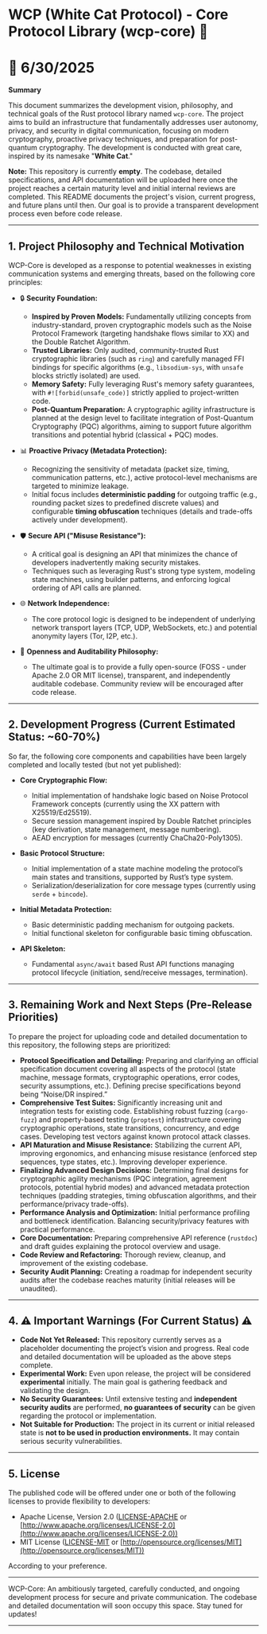 # WCP (White Cat Protocol) - Core Protocol Library (wcp-core) 🐾

# 🔴 **6/30/2025**

**Summary**

This document summarizes the development vision, philosophy, and technical goals of the Rust protocol library named `wcp-core`. The project aims to build an infrastructure that fundamentally addresses user autonomy, privacy, and security in digital communication, focusing on modern cryptography, proactive privacy techniques, and preparation for post-quantum cryptography. The development is conducted with great care, inspired by its namesake "**White Cat**."

**Note:** This repository is currently **empty**. The codebase, detailed specifications, and API documentation will be uploaded here once the project reaches a certain maturity level and initial internal reviews are completed. This README documents the project's vision, current progress, and future plans until then. Our goal is to provide a transparent development process even before code release.

---

## 1. Project Philosophy and Technical Motivation

WCP-Core is developed as a response to potential weaknesses in existing communication systems and emerging threats, based on the following core principles:

* 🔒 **Security Foundation:**

  * **Inspired by Proven Models:** Fundamentally utilizing concepts from industry-standard, proven cryptographic models such as the Noise Protocol Framework (targeting handshake flows similar to XX) and the Double Ratchet Algorithm.
  * **Trusted Libraries:** Only audited, community-trusted Rust cryptographic libraries (such as `ring`) and carefully managed FFI bindings for specific algorithms (e.g., `libsodium-sys`, with `unsafe` blocks strictly isolated) are used.
  * **Memory Safety:** Fully leveraging Rust's memory safety guarantees, with `#![forbid(unsafe_code)]` strictly applied to project-written code.
  * **Post-Quantum Preparation:** A cryptographic agility infrastructure is planned at the design level to facilitate integration of Post-Quantum Cryptography (PQC) algorithms, aiming to support future algorithm transitions and potential hybrid (classical + PQC) modes.

* 📊 **Proactive Privacy (Metadata Protection):**

  * Recognizing the sensitivity of metadata (packet size, timing, communication patterns, etc.), active protocol-level mechanisms are targeted to minimize leakage.
  * Initial focus includes **deterministic padding** for outgoing traffic (e.g., rounding packet sizes to predefined discrete values) and configurable **timing obfuscation** techniques (details and trade-offs actively under development).

* 🛡️ **Secure API ("Misuse Resistance"):**

  * A critical goal is designing an API that minimizes the chance of developers inadvertently making security mistakes.
  * Techniques such as leveraging Rust's strong type system, modeling state machines, using builder patterns, and enforcing logical ordering of API calls are planned.

* 🌐 **Network Independence:**

  * The core protocol logic is designed to be independent of underlying network transport layers (TCP, UDP, WebSockets, etc.) and potential anonymity layers (Tor, I2P, etc.).

* 📖 **Openness and Auditability Philosophy:**

  * The ultimate goal is to provide a fully open-source (FOSS - under Apache 2.0 OR MIT license), transparent, and independently auditable codebase. Community review will be encouraged after code release.

---

## 2. Development Progress (Current Estimated Status: \~60-70%)

So far, the following core components and capabilities have been largely completed and locally tested (but not yet published):

* **Core Cryptographic Flow:**

  * Initial implementation of handshake logic based on Noise Protocol Framework concepts (currently using the XX pattern with X25519/Ed25519).
  * Secure session management inspired by Double Ratchet principles (key derivation, state management, message numbering).
  * AEAD encryption for messages (currently ChaCha20-Poly1305).
* **Basic Protocol Structure:**

  * Initial implementation of a state machine modeling the protocol’s main states and transitions, supported by Rust’s type system.
  * Serialization/deserialization for core message types (currently using `serde` + `bincode`).
* **Initial Metadata Protection:**

  * Basic deterministic padding mechanism for outgoing packets.
  * Initial functional skeleton for configurable basic timing obfuscation.
* **API Skeleton:**

  * Fundamental `async/await` based Rust API functions managing protocol lifecycle (initiation, send/receive messages, termination).

---

## 3. Remaining Work and Next Steps (Pre-Release Priorities)

To prepare the project for uploading code and detailed documentation to this repository, the following steps are prioritized:

* **Protocol Specification and Detailing:** Preparing and clarifying an official specification document covering all aspects of the protocol (state machine, message formats, cryptographic operations, error codes, security assumptions, etc.). Defining precise specifications beyond being “Noise/DR inspired.”
* **Comprehensive Test Suites:** Significantly increasing unit and integration tests for existing code. Establishing robust fuzzing (`cargo-fuzz`) and property-based testing (`proptest`) infrastructure covering cryptographic operations, state transitions, concurrency, and edge cases. Developing test vectors against known protocol attack classes.
* **API Maturation and Misuse Resistance:** Stabilizing the current API, improving ergonomics, and enhancing misuse resistance (enforced step sequences, type states, etc.). Improving developer experience.
* **Finalizing Advanced Design Decisions:** Determining final designs for cryptographic agility mechanisms (PQC integration, agreement protocols, potential hybrid modes) and advanced metadata protection techniques (padding strategies, timing obfuscation algorithms, and their performance/privacy trade-offs).
* **Performance Analysis and Optimization:** Initial performance profiling and bottleneck identification. Balancing security/privacy features with practical performance.
* **Core Documentation:** Preparing comprehensive API reference (`rustdoc`) and draft guides explaining the protocol overview and usage.
* **Code Review and Refactoring:** Thorough review, cleanup, and improvement of the existing codebase.
* **Security Audit Planning:** Creating a roadmap for independent security audits after the codebase reaches maturity (initial releases will be unaudited).

---

## 4. ⚠️ Important Warnings (For Current Status) ⚠️

* **Code Not Yet Released:** This repository currently serves as a placeholder documenting the project’s vision and progress. Real code and detailed documentation will be uploaded as the above steps complete.
* **Experimental Work:** Even upon release, the project will be considered **experimental** initially. The main goal is gathering feedback and validating the design.
* **No Security Guarantees:** Until extensive testing and **independent security audits** are performed, **no guarantees of security** can be given regarding the protocol or implementation.
* **Not Suitable for Production:** The project in its current or initial released state is **not to be used in production environments.** It may contain serious security vulnerabilities.

---

## 5. License

The published code will be offered under one or both of the following licenses to provide flexibility to developers:

* Apache License, Version 2.0 ([LICENSE-APACHE](LICENSE-APACHE) or [http://www.apache.org/licenses/LICENSE-2.0](http://www.apache.org/licenses/LICENSE-2.0))
* MIT License ([LICENSE-MIT](LICENSE-MIT) or [http://opensource.org/licenses/MIT](http://opensource.org/licenses/MIT))

According to your preference.

---

WCP-Core: An ambitiously targeted, carefully conducted, and ongoing development process for secure and private communication. The codebase and detailed documentation will soon occupy this space. Stay tuned for updates!

---

